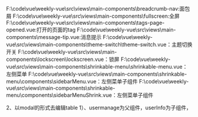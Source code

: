 F:\code\vue\weekly-vue\src\views\main-components\breadcrumb-nav:面包屑
F:\code\vue\weekly-vue\src\views\main-components\fullscreen:全屏
F:\code\vue\weekly-vue\src\views\main-components\tags-page-opened.vue:打开的页面的tag
F:\code\vue\weekly-vue\src\views\main-components\message-tip.vue:消息提示
F:\code\vue\weekly-vue\src\views\main-components\theme-switch\theme-switch.vue：主题切换开关
F:\code\vue\weekly-vue\src\views\main-components\lockscreen\lockscreen.vue：锁屏
F:\code\vue\weekly-vue\src\views\main-components\shrinkable-menu\shrinkable-menu.vue：左侧菜单
F:\code\vue\weekly-vue\src\views\main-components\shrinkable-menu\components\sidebarMenu.vue：左侧菜单子组件
F:\code\vue\weekly-vue\src\views\main-components\shrinkable-menu\components\sidebarMenuShrink.vue：左侧菜单子组件

2、以modal的形式去编辑table
    1）、usermanage为父组件，userInfo为子组件，
